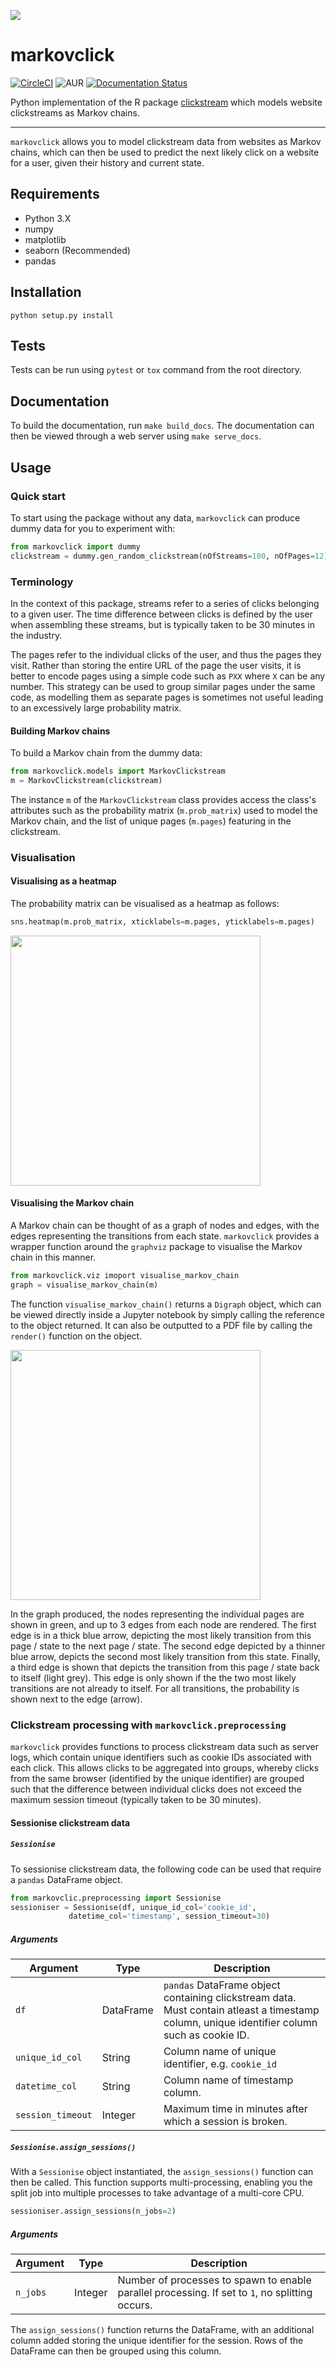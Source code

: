 ![](header.png)

# markovclick

[![CircleCI](https://circleci.com/gh/ismailuddin/markovclick/tree/master.svg?style=svg)](https://circleci.com/gh/ismailuddin/markovclick/tree/master)
![AUR](https://img.shields.io/aur/license/yaourt.svg)
[![Documentation Status](https://readthedocs.org/projects/markovclick/badge/?version=latest)](https://markovclick.readthedocs.io/en/latest/?badge=latest)


Python implementation of the R package [clickstream](https://cran.r-project.org/web/packages/clickstream/index.html) which models website clickstreams as Markov chains.

---

`markovclick` allows you to model clickstream data from websites as Markov chains, which can then be used to predict the next likely click on a website for a user, given their history and current state. 

## Requirements
* Python 3.X
* numpy
* matplotlib
* seaborn (Recommended)
* pandas

## Installation
```
python setup.py install
```

## Tests
Tests can be run using `pytest` or `tox` command from the root directory.

## Documentation
To build the documentation, run `make build_docs`. The documentation can then be viewed through a web server using `make serve_docs`.

## Usage

### Quick start
To start using the package without any data, `markovclick` can produce dummy data for you to experiment with:

```python
from markovclick import dummy
clickstream = dummy.gen_random_clickstream(nOfStreams=100, nOfPages=12)
```


### Terminology
In the context of this package, streams refer to a series of clicks belonging to a given user. The time difference between clicks is defined by the user when assembling these streams, but is typically taken to be 30 minutes in the industry.

The pages refer to the individual clicks of the user, and thus the pages they visit. Rather than storing the entire URL of the page the user visits, it is better to encode pages using a simple code such as `PXX` where `X` can be any number. This strategy can be used to group similar pages under the same code, as modelling them as separate pages is sometimes not useful leading to an excessively large probability matrix.


#### Building Markov chains
To build a Markov chain from the dummy data:

```python
from markovclick.models import MarkovClickstream
m = MarkovClickstream(clickstream)
```

The instance `m` of the `MarkovClickstream` class provides access the class's attributes such as the probability matrix (`m.prob_matrix`) used to model the Markov chain, and the list of unique pages (`m.pages`) featuring in the clickstream.

### Visualisation 

#### Visualising as a heatmap

The probability matrix can be visualised as a heatmap as follows:

```python
sns.heatmap(m.prob_matrix, xticklabels=m.pages, yticklabels=m.pages)
```


<img src="heatmap_example.png" width="400">

#### Visualising the Markov chain

A Markov chain can be thought of as a graph of nodes and edges, with the edges representing the transitions from each state. `markovclick` provides a wrapper function around the `graphviz` package to visualise the Markov chain in this manner.

```python
from markovclick.viz imoport visualise_markov_chain
graph = visualise_markov_chain(m)
```

The function `visualise_markov_chain()` returns a `Digraph` object, which can be viewed directly inside a Jupyter notebook by simply calling the reference to the object returned. It can also be outputted to a PDF file by calling the `render()` function on the object. 

<img src="markov_chain.png" width="400">

In the graph produced, the nodes representing the individual pages are shown in green, and up to 3 edges from each node are rendered. The first edge is in a thick blue arrow, depicting the most likely transition from this page / state to the next page / state. The second edge depicted by a thinner blue arrow, depicts the second most likely transition from this state. Finally, a third edge is shown that depicts the transition from this page / state back to itself (light grey). This edge is only shown if the the two most likely transitions are not already to itself. For all transitions, the probability is shown next to the edge (arrow).



### Clickstream processing with `markovclick.preprocessing`

`markovclick` provides functions to process clickstream data such as server logs, which contain unique identifiers such as cookie IDs associated with each click. This allows clicks to be aggregated into groups, whereby clicks from the same browser (identified by the unique identifier) are grouped such that the difference between individual clicks does not exceed the maximum session timeout (typically taken to be 30 minutes).

#### Sessionise clickstream data

##### `Sessionise`

To sessionise clickstream data, the following code can be used that require a `pandas` DataFrame object.

```python
from markovclic.preprocessing import Sessionise
sessioniser = Sessionise(df, unique_id_col='cookie_id',
			 datetime_col='timestamp', session_timeout=30)
```

##### Arguments

| Argument          | Type      | Description                                                  |
| ----------------- | --------- | ------------------------------------------------------------ |
| `df`              | DataFrame | `pandas` DataFrame object containing clickstream data. Must contain atleast a timestamp column, unique identifier column such as cookie ID. |
| `unique_id_col`   | String    | Column name of unique identifier, e.g. `cookie_id`           |
| `datetime_col`    | String    | Column name of timestamp column.                             |
| `session_timeout` | Integer   | Maximum time in minutes after which a session is broken.     |

##### `Sessionise.assign_sessions()`

With a `Sessionise` object instantiated, the `assign_sessions()` function can then be called. This function supports multi-processing, enabling you the split job into multiple processes to take advantage of a multi-core CPU.

```python
sessioniser.assign_sessions(n_jobs=2)
```

##### Arguments

| Argument | Type    | Description                                                  |
| -------- | ------- | ------------------------------------------------------------ |
| `n_jobs` | Integer | Number of processes to spawn to enable parallel processing. If set to `1`, no splitting occurs. |

The `assign_sessions()` function returns the DataFrame, with an additional column added storing the unique identifier for the session. Rows of the DataFrame can then be grouped using this column.

